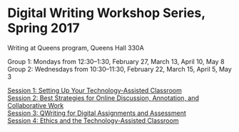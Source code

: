 
# Digital Writing Workshop Series, Spring 2017

Writing at Queens program, Queens Hall 330A

Group 1: Mondays from 12:30–1:30, February 27, March 13, April 10, May 8  
Group 2: Wednesdays from 10:30–11:30, February 22, March 15, April 5, May 3  

[Session 1: Setting Up Your Technology-Assisted Classroom](1_setting-up/overview.md)  
[Session 2: Best Strategies for Online Discussion, Annotation, and Collaborative Work](2_online_discussion/overview.md)  
[Session 3: QWriting for Digital Assignments and Assessment]()  
[Session 4: Ethics and the Technology-Assisted Classroom]()  
